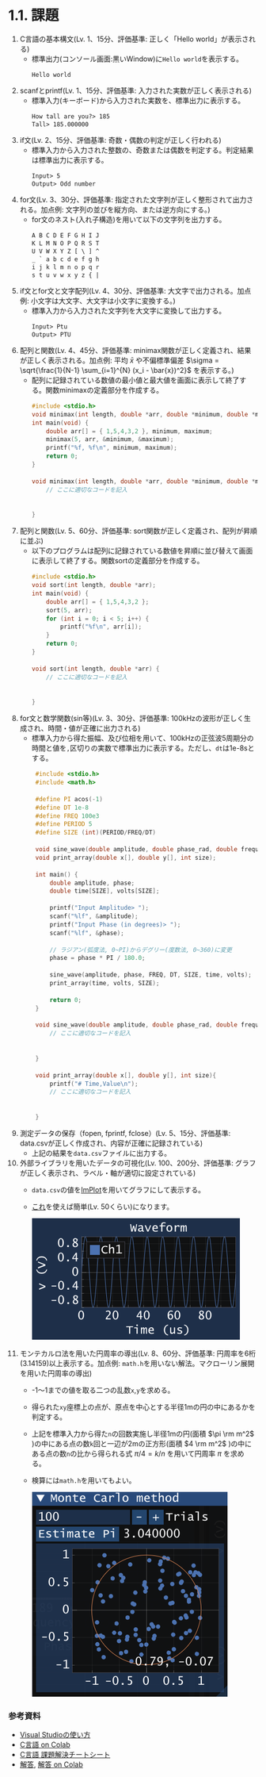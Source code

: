 # 1.1. 課題

1. C言語の基本構文(Lv. 1、15分、評価基準: 正しく「Hello world」が表示される)
   - 標準出力(コンソール画面:黒いWindow)に`Hello world`を表示する。
     ```
     Hello world
     ```
1. scanfとprintf(Lv. 1、15分、評価基準: 入力された実数が正しく表示される)
   - 標準入力(キーボード)から入力された実数を、標準出力に表示する。
     ```
     How tall are you?> 185
     Tall> 185.000000
     ```
1. if文(Lv. 2、15分、評価基準: 奇数・偶数の判定が正しく行われる)
   - 標準入力から入力された整数の、奇数または偶数を判定する。判定結果は標準出力に表示する。
     ```
     Input> 5
     Output> Odd number
     ```
1. for文(Lv. 3、30分、評価基準: 指定された文字列が正しく整形されて出力される。加点例: 文字列の並びを縦方向、または逆方向にする。)
   - for文のネスト(入れ子構造)を用いて以下の文字列を出力する。
     ```
     A B C D E F G H I J
     K L M N O P Q R S T
     U V W X Y Z [ \ ] ^
     _ ` a b c d e f g h
     i j k l m n o p q r
     s t u v w x y z { |
     ```
1. if文とfor文と文字配列(Lv. 4、30分、評価基準: 大文字で出力される。加点例: 小文字は大文字、大文字は小文字に変換する。)
   - 標準入力から入力された文字列を大文字に変換して出力する。
     ```
     Input> Ptu
     Output> PTU
     ```
1. 配列と関数(Lv. 4、45分、評価基準: minimax関数が正しく定義され、結果が正しく表示される。加点例: 平均 $\bar{x}$ や不偏標準偏差 $\sigma = \sqrt{\frac{1}{N-1} \sum_{i=1}^{N} (x_i - \bar{x})^2}$ を表示する。)
   - 配列に記録されている数値の最小値と最大値を画面に表示して終了する。関数minimaxの定義部分を作成する。
     ```c
     #include <stdio.h>
     void minimax(int length, double *arr, double *minimum, double *maximum);
     int main(void) {
         double arr[] = { 1,5,4,3,2 }, minimum, maximum;
         minimax(5, arr, &minimum, &maximum);
         printf("%f, %f\n", minimum, maximum);
         return 0;
     }
     
     void minimax(int length, double *arr, double *minimum, double *maximum) {
         // ここに適切なコードを記入

         
     }
     ```
1. 配列と関数(Lv. 5、60分、評価基準: sort関数が正しく定義され、配列が昇順に並ぶ)
   - 以下のプログラムは配列に記録されている数値を昇順に並び替えて画面に表示して終了する。関数sortの定義部分を作成する。
     ```c
     #include <stdio.h>
     void sort(int length, double *arr);
     int main(void) {
         double arr[] = { 1,5,4,3,2 };
         sort(5, arr);
         for (int i = 0; i < 5; i++) {
             printf("%f\n", arr[i]);
         }
         return 0;
     }
     
     void sort(int length, double *arr) {
         // ここに適切なコードを記入
         
         
     }
     ```
1. for文と数学関数(sin等)(Lv. 3、30分、評価基準: 100kHzの波形が正しく生成され、時間・値が正確に出力される)
   - 標準入力から得た振幅、及び位相を用いて、100kHzの正弦波5周期分の時間と値を`,`区切りの実数で標準出力に表示する。ただし、`dt`は1e-8sとする。
     ```cpp
      #include <stdio.h>
      #include <math.h>
      
      #define PI acos(-1)
      #define DT 1e-8
      #define FREQ 100e3
      #define PERIOD 5
      #define SIZE (int)(PERIOD/FREQ/DT)
      
      void sine_wave(double amplitude, double phase_rad, double frequency, double dt, int size, double x[], double y[]);
      void print_array(double x[], double y[], int size);
      
      int main() {
          double amplitude, phase;
          double time[SIZE], volts[SIZE];
      
          printf("Input Amplitude> ");
          scanf("%lf", &amplitude);
          printf("Input Phase (in degrees)> ");
          scanf("%lf", &phase);
      
          // ラジアン(弧度法, 0~PI)からデグリー(度数法, 0~360)に変更
          phase = phase * PI / 180.0;
      
          sine_wave(amplitude, phase, FREQ, DT, SIZE, time, volts);
          print_array(time, volts, SIZE);
      
          return 0;
      }
      
      void sine_wave(double amplitude, double phase_rad, double frequency, double dt, int size, double x[], double y[]) {
          // ここに適切なコードを記入

     
      }
      
      void print_array(double x[], double y[], int size){
          printf("# Time,Value\n");
          // ここに適切なコードを記入

     
      }
     ```
1. 測定データの保存（fopen, fprintf, fclose）(Lv. 5、15分、評価基準: data.csvが正しく作成され、内容が正確に記録されている)
   - 上記の結果を`data.csv`ファイルに出力する。
1. 外部ライブラリを用いたデータの可視化(Lv. 100、200分、評価基準: グラフが正しく表示され、ラベル・軸が適切に設定されている)
   - `data.csv`の値を[ImPlot](https://github.com/epezent/implot)を用いてグラフにして表示する。
   - [これ](https://github.com/daigokk/ImPlotSample/tree/master)を使えば簡単(Lv. 50くらい)になります。
     
     ![Raw waveform](./images/Clang_10.png)
1. モンテカルロ法を用いた円周率の導出(Lv. 8、60分、評価基準: 円周率を6桁(3.14159)以上表示する。加点例: `math.h`を用いない解法。マクローリン展開を用いた円周率の導出)
   - -1～1までの値を取る二つの乱数`x`,`y`を求める。
   - 得られた`xy`座標上の点が、原点を中心とする半径1mの円の中にあるかを判定する。
   - 上記を標準入力から得た`n`の回数実施し半径1mの円(面積 $\pi \rm m^2$ )の中にある点の数`k`回と一辺が2mの正方形(面積 $4 \rm m^2$ )の中にある点の数`n`の比から得られる式 $\pi/4=k/n$ を用いて円周率 $\pi$ を求める。
   - 検算には`math.h`を用いてもよい。

     ![PI](./images/Clang_11.png)

### 参考資料
- [Visual Studioの使い方](./1_3_VisualStudio.md)
- [C言語 on Colab](https://colab.research.google.com/drive/1fewkHpqIm40EXWWdZ9eu6EUIN9MWQNO4)
- [C言語 課題解決チートシート](./1_2_Clang_CheatSheet.md)
- [解答](./1_4_Clang_Answers.md), [解答 on Colab](https://colab.research.google.com/drive/1RiSF2mSxuruAgYWGswEd85AlZJ4JpZQR)
